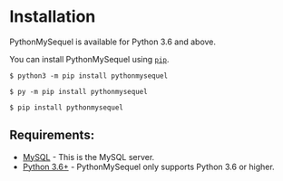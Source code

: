 # Installation

PythonMySequel is available for Python 3.6 and above.

You can install PythonMySequel using [`pip`](https://pip.pypa.io/en/stable/installation/).
```
$ python3 -m pip install pythonmysequel
```
```
$ py -m pip install pythonmysequel
```
```
$ pip install pythonmysequel
```

## Requirements:
- [MySQL](https://dev.mysql.com/downloads/mysql/) - This is the MySQL server.
- [Python 3.6+](https://www.python.org/downloads/) - PythonMySequel only supports Python 3.6 or higher.
